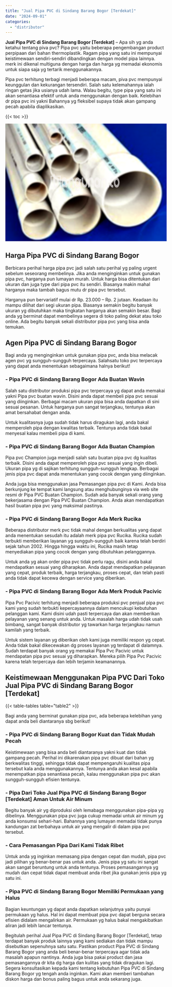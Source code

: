 ```yaml
---
title: "Jual Pipa PVC di Sindang Barang Bogor [Terdekat]"
date: "2024-09-01"
categories: 
  - "distributor"
---
```


**Jual Pipa PVC di Sindang Barang Bogor \[Terdekat\]** – Apa sih yg anda ketahui tentang piva pvc? Pipa pvc yaitu beberapa pengembangan product perpipaan dari bahan thermoplastik. Ragam pipa yang satu ini mempunyai keistimewaan sendiri-sendiri dibandingkan dengan model pipa lainnya. merk ini dikenal multiguna dengan harga dan harga yg memadai ekonomis untuk siapa saja yg tertarik menggunakannya.

Pipa pvc terhitung terbagi menjadi beberapa macam, piva pvc mempunyai keunggulan dan kekurangan tersendiri. Salah satu kelemahannya ialah ringan getas jika usianya udah lama. Walau begitu, type pipa yang satu ini akan senantiasa efektif untuk anda menggunakan dengan baik. Kelebihan dr pipa pvc ini yakni Bahannya yg fleksibel supaya tidak akan gampang pecah apabila diaplikasikan.

{{< toc >}}

![Jual Pipa PVC di Sindang Barang Bogor [Terdekat]](/images/jaul-pipa-pvc-13.png)

## Harga Pipa PVC di Sindang Barang Bogor

Berbicara perihal harga pipa pvc jadi salah satu perihal yg paling urgent sebelum seseorang membelinya. Jika anda menginginkan untuk gunakan pipa pvc, harganya pun lumayan murah. Untuk harga bisa ditentukan dari ukuran dan juga type dari pipa pvc itu sendiri. Biasanya makin mahal harganya maka tambah bagus mutu dr pipa pvc tersebut.

Harganya pun bervariatif mulai dr Rp. 23.000 – Rp. 2 jutaan. Keadaan itu mampu dilihat dari segi ukuran pipa. Biasanya semakin begitu banyak ukuran yg dibutuhkan maka tingkatan harganya akan semakin besar. Bagi anda yg berminat dapat membelinya segera di toko paling dekat atau toko online. Ada begitu banyak sekali distributor pipa pvc yang bisa anda temukan.

## Agen Pipa PVC di Sindang Barang Bogor

Bagi anda yg menginginkan untuk gunakan pipa pvc, anda bisa melacak agen pvc yg sungguh-sungguh terpercaya. Salahsatu toko pvc terpercaya yang dapat anda menentukan sebagaimana halnya berikut!

### \- Pipa PVC di Sindang Barang Bogor Ada Buatan Wavin

Salah satu distributor produksi pipa pvc terpercaya yg dapat anda memakai yakni Pipa pvc buatan wavin. Disini anda dapat membeli pipa pvc sesuai yang diinginkan. Berbagai macam ukuran pipa bisa anda dapatkan di sini sesuai pesanan. Untuk harganya pun sangat terjangkau, tentunya akan amat bersahabat dengan anda.

Untuk kualitasnya juga sudah tidak harus diragukan lagi, anda bakal memperoleh pipa dengan kwalitas terbaik. Tentunya anda tidak bakal menyesal kalau membeli pipa di kami.

### \- Pipa PVC di Sindang Barang Bogor Ada Buatan Champion

Pipa pvc Champion juga menjadi salah satu buatan pipa pvc dg kualitas terbaik. Disini anda dapat memperoleh pipa pvc sesuai yang ingin dibeli. Ukuran pipa yg di sajikan terhitung sungguh-sungguh lengkap. Berbagai jenis pipa pvc dapat anda menentukan yang cocok dengan yang diinginkan.

Anda juga bisa menggunakan jasa Pemasangan pipa pvc di Kami. Anda bisa berkunjung ke tempat kami langsung atau menghubunginya via web site resmi dr Pipa PVC Buatan Champion. Sudah ada banyak sekali orang yang bekerjasama dengan Pipa PVC Buatan Champion. Anda akan mendapatkan hasil buatan pipa pvc yang maksimal pastinya.

### \- Pipa PVC di Sindang Barang Bogor Ada Merk Rucika

Beberapa distributor merk pvc tidak mahal dengan berkualitas yang dapat anda menentukan sesudah itu adalah merk pipa pvc Rucika. Rucika sudah terbukti memberikan layanan yg sungguh-sungguh baik karena telah berdiri sejak tahun 2002. Hingga hingga waktu ini, Rucika masih tetap menyediakan pipa yang cocok dengan yang dibutuhkan pelanggannya.

Untuk anda yg akan order pipa pvc tidak perlu ragu, disini anda bakal mendapatkan sesuai yang diharapkan. Anda dapat mendapatkan pelayanan yang cepat, produk terbaik, harga terjangkau, proses cepat, dan telah pasti anda tidak dapat kecewa dengan service yang diberikan.

### \- Pipa PVC di Sindang Barang Bogor Ada Merk Produk Pacivic

Pipa Pvc Pacivic terhitung menjadi beberapa produksi pvc penjual pipa pvc kami yang sudah terbukti kepercayaannya dalam mencukupi kebutuhan pelanggan kami. Kami disini udah pasti terpercaya dan akan memberikan pelayanan yang senang untuk anda. Untuk masalah harga udah tidak usah bimbang, sangat banyak distributor yg tawarkan harga terjangkau namun kamilah yang terbaik.

Untuk sistem layanan yg diberikan oleh kami juga memiliki respon yg cepat. Anda tidak bakal dikecewakan dg proses layanan yg terdapat di dalamnya. Sudah terdapat banyak orang yg memakai Pipa Pvc Pacivic untuk mendapatan pipa pvc sesuai yg diharapkan. Mereka pilih Pipa Pvc Pacivic karena telah terpercaya dan lebih terjamin keamanannya.

## Keistimewaan Menggunakan Pipa PVC Dari Toko Jual Pipa PVC di Sindang Barang Bogor \[Terdekat\]

{{< table-tables table="table2" >}}

Bagi anda yang berminat gunakan pipa pvc, ada beberapa kelebihan yang dapat anda beli diantaranya sbg berikut!

### \- Pipa PVC di Sindang Barang Bogor Kuat dan Tidak Mudah Pecah

Keistimewaan yang bisa anda beli diantaranya yakni kuat dan tidak gampang pecah. Perihal ini dikarenakan pipa pvc dibuat dari bahan yg berkwalitas tinggi, sehingga tidak dapat mempengaruhi kualitas pipa tersebut kala anda menggunakannya. Tentunya anda akan kesal apabila menempatkan pipa senantiasa pecah, kalau menggunakan pipa pvc akan sungguh-sungguh efisien tentunya.

### \- Pipa Dari Toko Jual Pipa PVC di Sindang Barang Bogor \[Terdekat\] Aman Untuk Air Minum

Begitu banyak air yg diproduksi oleh lemabaga menggunakan pipa-pipa yg dibelinya. Menggunakan pipa pvc juga cukup memadai untuk air minum yg anda konsumsi sehari-hari. Bahannya yang lumayan memadai tidak punya kandungan zat berbahaya untuk air yang mengalir di dalam pipa pvc tersebut.

### \- Cara Pemasangan Pipa Dari Kami Tidak Ribet

Untuk anda yg inginkan memasang pipa dengan cepat dan mudah, pipa pvc jadi pilihan yg benar-benar pas untuk anda. Jenis pipa yg satu ini sangat akan sangat beruntung untuk anda tentunya. Proses pemasangannya yg mudah dan cepat tidak dapat membuat anda ribet jika gunakan jenis pipa yg satu ini.

### \- Pipa PVC di Sindang Barang Bogor Memiliki Permukaan yang Halus

Bagian keuntungan yg dapat anda dapatkan selanjutnya yaitu punyai permukaan yg halus. Hal ini dapat membuat pipa pvc dapat berguna secara efisien didalam mengalirkan air. Permukaan yg halus bakal mengakibatkan aliran jadi lebih lancar tentunya.

Begitulah perihal Jual Pipa PVC di Sindang Barang Bogor \[Terdekat\], tetap terdapat banyak produk lainnya yang kami sediakan dan tidak mampu disebutkan sepenuhnya satu satu. Pastikan product Pipa PVC di Sindang Barang Bogor yang anda beli benar-benar terpercaya agar tidak ada masalah apapun nantinya. Anda juga bisa pakai product dan jasa pemasangannya dr kita dg harga dan kulitas yang tidak diragukan lagi. Segera konsultasikan kepada kami tentang kebutuhan Pipa PVC di Sindang Barang Bogor yg tengah anda inginkan. Kami akan memberi tambahan diskon harga dan bonus paling bagus untuk anda sekarang juga.
